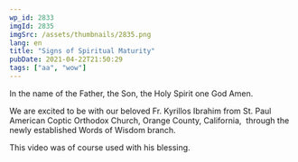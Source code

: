 ```yaml
---
wp_id: 2833
imgId: 2835
imgSrc: /assets/thumbnails/2835.png
lang: en
title: "Signs of Spiritual Maturity"
pubDate: 2021-04-22T21:50:29
tags: ["aa", "wow"]
---
```

<!-- page: 6 -->

<p>In the name of the Father, the Son, the Holy Spirit one God Amen.</p>
<p>We are excited to be with our beloved Fr. Kyrillos Ibrahim from St. Paul American Coptic Orthodox Church, Orange County, California,  through the newly established Words of Wisdom branch.</p>
<p>This video was of course used with his blessing.</p>
<p>&nbsp;</p>
